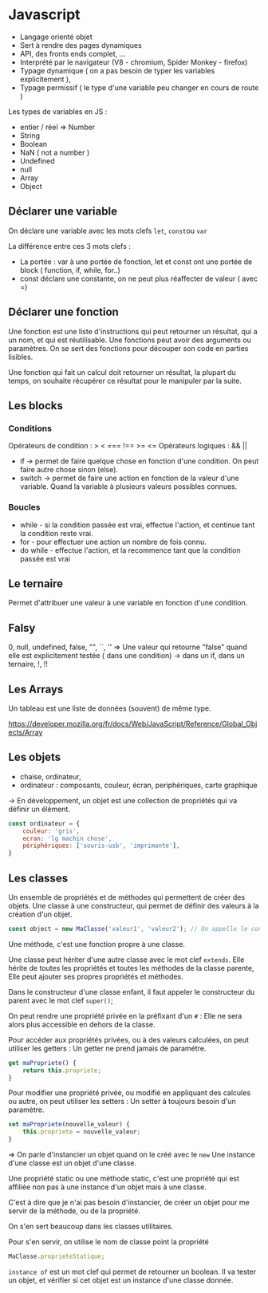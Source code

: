 # Javascript

- Langage orienté objet
- Sert à rendre des pages dynamiques
- API, des fronts ends complet, ...
- Interprété par le navigateur (V8 - chromium, Spider Monkey - firefox)
- Typage dynamique ( on a pas besoin de typer les variables explicitement ), 
- Typage permissif ( le type d'une variable peu changer en cours de route )

Les types de variables en JS : 
- entier / réel => Number
- String
- Boolean
- NaN ( not a number )
- Undefined
- null
- Array
- Object


## Déclarer une variable

On déclare une variable avec les mots clefs `let`, `const`ou `var`

La différence entre ces 3 mots clefs : 
- La portée : var à une portée de fonction, let et const ont une portée de block ( function, if, while, for..)
- const déclare une constante, on ne peut plus réaffecter de valeur ( avec =)

## Déclarer une fonction

Une fonction est une liste d'instructions qui peut retourner un résultat, qui a un nom, et qui est réutilisable.
Une fonctions peut avoir des arguments ou paramètres.
On se sert des fonctions pour découper son code en parties lisibles.

Une fonction qui fait un calcul doit retourner un résultat, la plupart du temps, on souhaite récupérer ce résultat pour le manipuler par la suite.

## Les blocks

### Conditions

Opérateurs de condition : > < === !== >= <= 
Opérateurs logiques : && || 

- if -> permet de faire quelque chose en fonction d'une condition. On peut faire autre chose sinon (else).
- switch -> permet de faire une action en fonction de la valeur d'une variable. Quand la variable à plusieurs valeurs possibles connues.

### Boucles

- while - si la condition passée est vrai, effectue l'action, et continue tant la condition reste vrai.
- for - pour effectuer une action un nombre de fois connu.
- do while - effectue l'action, et la recommence tant que la condition passée est vrai


## Le ternaire

Permet d'attribuer une valeur à une variable en fonction d'une condition.

## Falsy

0, null, undefined, false, "", ``, ''
=> Une valeur qui retourne "false" quand elle est explicitement testée ( dans une condition)
        -> dans un if, dans un ternaire, !, !!


## Les Arrays

Un tableau est une liste de données (souvent) de même type.

https://developer.mozilla.org/fr/docs/Web/JavaScript/Reference/Global_Objects/Array

## Les objets

- chaise, ordinateur, 
- ordinateur : composants, couleur, écran, periphériques, carte graphique

-> En développement, un objet est une collection de propriétés qui va définir un élément.

```javascript
const ordinateur = {
    couleur: 'gris',
    ecran: 'lg machin chose',
    périphériques: ['souris-usb', 'imprimante'],
}
```

## Les classes

Un ensemble de propriétés et de méthodes qui permettent de créer des objets.
Une classe à une constructeur, qui permet de définir des valeurs à la création d'un objet.

```javascript
const object = new MaClasse('valeur1', 'valeur2'); // On appelle le constructeur de la classe
```

Une méthode, c'est une fonction propre à une classe.

Une classe peut hériter d'une autre classe avec le mot clef `extends`.
Elle hérite de toutes les propriétés et toutes les méthodes de la classe parente,
Elle peut ajouter ses propres propriétés et méthodes.

Dans le constructeur d'une classe enfant, il faut appeler le constructeur du parent avec le mot clef `super()`;

On peut rendre une propriété privée en la préfixant d'un `#` : 
Elle ne sera alors plus accessible en dehors de la classe.

Pour accéder aux propriétés privées, ou à des valeurs calculées, on peut utiliser les getters : 
Un getter ne prend jamais de paramétre.
```javascript
get maPropriete() {
    return this.propriete;
}
```

Pour modifier une propriété privée, ou modifié en appliquant des calcules ou autre, on peut utiliser les setters : 
Un setter à toujours besoin d'un paramètre.
```javascript
set maPropriete(nouvelle_valeur) {
    this.propriete = nouvelle_valeur;
}
```

=> On parle d'instancier un objet quand on le créé avec le `new`
Une instance d'une classe est un objet d'une classe.


Une propriété static ou une méthode static, c'est une propriété qui est affiliée non pas à une instance d'un objet
mais à une classe.

C'est à dire que je n'ai pas besoin d'instancier, de créer un objet pour me servir de la méthode, ou de la propriété.

On s'en sert beaucoup dans les classes utilitaires.

Pour s'en servir, on utilise le nom de classe point la propriété
```javascript
MaClasse.proprieteStatique;
```

`instance of` est un mot clef qui permet de retourner un boolean.
Il va tester un objet, et vérifier si cet objet est un instance d'une classe donnée.